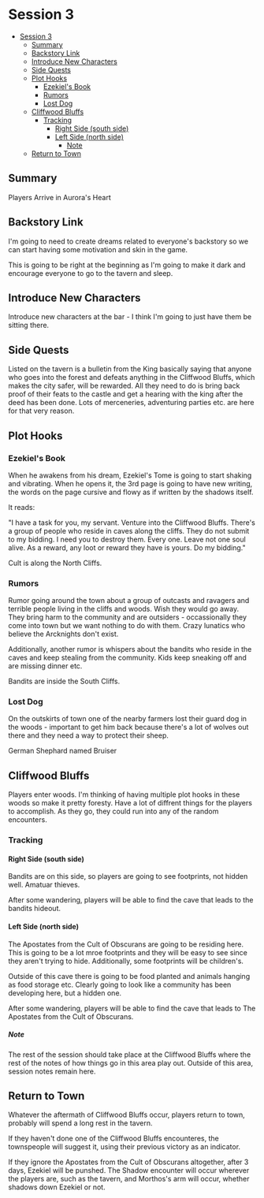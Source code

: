 # Session 3

- [Session 3](#session-3)
  - [Summary](#summary)
  - [Backstory Link](#backstory-link)
  - [Introduce New Characters](#introduce-new-characters)
  - [Side Quests](#side-quests)
  - [Plot Hooks](#plot-hooks)
    - [Ezekiel's Book](#ezekiels-book)
    - [Rumors](#rumors)
    - [Lost Dog](#lost-dog)
  - [Cliffwood Bluffs](#cliffwood-bluffs)
    - [Tracking](#tracking)
      - [Right Side (south side)](#right-side-south-side)
      - [Left Side (north side)](#left-side-north-side)
        - [Note](#note)
  - [Return to Town](#return-to-town)


## Summary

Players Arrive in Aurora's Heart



## Backstory Link

I'm going to need to create dreams related to everyone's backstory so we can start having some motivation and skin in the game.

This is going to be right at the beginning as I'm going to make it dark and encourage everyone to go to the tavern and sleep.


## Introduce New Characters

Introduce new characters at the bar - I think I'm going to just have them be sitting there.


## Side Quests

Listed on the tavern is a bulletin from the King basically saying that anyone who goes into the forest and defeats anything in the Cliffwood Bluffs, which makes the city safer, will be rewarded. All they need to do is bring back proof of their feats to the castle and get a hearing with the king after the deed has been done. Lots of merceneries, adventuring parties etc. are here for that very reason.


## Plot Hooks

### Ezekiel's Book

When he awakens from his dream, Ezekiel's Tome is going to start shaking and vibrating. When he opens it, the 3rd page is going to have new writing, the words on the page cursive and flowy as if written by the shadows itself. 

It reads:

"I have a task for you, my servant. Venture into the Cliffwood Bluffs. There's a group of people who reside in caves along the cliffs. They do not submit to my bidding. I need you to destroy them. Every one. Leave not one soul alive. As a reward, any loot or reward they have is yours. Do my bidding." 

Cult is along the North Cliffs.

### Rumors

Rumor going around the town about a group of outcasts and ravagers and terrible people living in the cliffs and woods. Wish they would go away. They bring harm to the community and are outsiders - occassionally they come into town but we want nothing to do with them. Crazy lunatics who believe the Arcknights don't exist. 


Additionally, another rumor is whispers about the bandits who reside in the caves and keep stealing from the community. Kids keep sneaking off and are missing dinner etc.


Bandits are inside the South Cliffs.


### Lost Dog

On the outskirts of town one of the nearby farmers lost their guard dog in the woods - important to get him back because there's a lot of wolves out there and they need a way to protect their sheep.

German Shephard named Bruiser



## Cliffwood Bluffs

Players enter woods. I'm thinking of having multiple plot hooks in these woods so make it pretty foresty. Have a lot of diffrent things for the players to accomplish. As they go, they could run into any of the random encounters.


### Tracking

#### Right Side (south side)

Bandits are on this side, so players are going to see footprints, not hidden well. Amatuar thieves.

After some wandering, players will be able to find the cave that leads to the bandits hideout.

#### Left Side (north side)

The Apostates from the Cult of Obscurans are going to be residing here. This is going to be a lot mroe footprints and they will be easy to see since they aren't trying to hide. Additionally, some footprints will be children's. 

Outside of this cave there is going to be food planted and animals hanging as food storage etc. Clearly going to look like a community has been developing here, but a hidden one. 

After some wandering, players will be able to find the cave that leads to The Apostates from the Cult of Obscurans. 


##### Note

The rest of the session should take place at the Cliffwood Bluffs where the rest of the notes of how things go in this area play out. Outside of this area, session notes remain here.



## Return to Town

Whatever the aftermath of Cliffwood Bluffs occur, players return to town, probably will spend a long rest in the tavern. 

If they haven't done one of the Cliffwood Bluffs encounteres, the townspeople will suggest it, using their previous victory as an indicator.

If they ignore the Apostates from the Cult of Obscurans altogether, after 3 days, Ezekiel will be punshed. The Shadow encounter will occur wherever the players are, such as the tavern, and Morthos's arm will occur, whether shadows down Ezekiel or not. 





